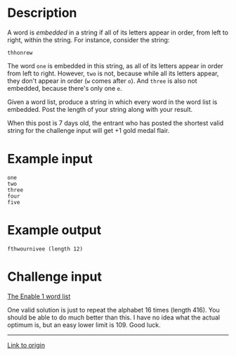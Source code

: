 # Description

A word is *embedded* in a string if all of its letters appear in order, from left to right, within the string. For instance, consider the string:

    thhonrew

The word `one` is embedded in this string, as all of its letters appear in order from left to right. However, `two` is not, because while all its letters appear, they don't appear in order (`w` comes after `o`). And `three` is also not embedded, because there's only one `e`.

Given a word list, produce a string in which every word in the word list is embedded. Post the length of your string along with your result.

When this post is 7 days old, the entrant who has posted the shortest valid string for the challenge input will get +1 gold medal flair.

# Example input

    one
    two
    three
    four
    five

# Example output

    fthwournivee (length 12)

# Challenge input

[The Enable 1 word list](https://raw.githubusercontent.com/dolph/dictionary/master/enable1.txt)

One valid solution is just to repeat the alphabet 16 times (length 416). You should be able to do much better than this. I have no idea what the actual optimum is, but an easy lower limit is 109. Good luck.

---

[Link to origin](https://www.reddit.com/r/dailyprogrammer/69fxq8)